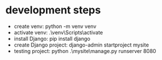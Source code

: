 # development steps

- create venv: python -m venv venv
- activate venv: .\venv\Scripts\activate
- install Django: pip install django
- create Django project: django-admin startproject mysite
- testing project: python .\mysite\manage.py runserver 8080
